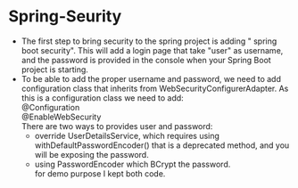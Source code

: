 # Spring-Seurity
- The first step to bring security to the spring project is adding " spring boot security". This will add a login page that take "user" as username, and the password is provided in the console when your Spring Boot project is starting. 
- To be able to add the proper username and password, we need to add configuration class that inherits from WebSecurityConfigurerAdapter. As this is a configuration class we need to add:  
        @Configuration <br />
        @EnableWebSecurity<br />
    There are two ways to provides user and password:
    - override UserDetailsService, which requires using withDefaultPasswordEncoder() that is a deprecated method, and you will be exposing the password.
    - using PasswordEncoder which BCrypt the password.
    <br />for demo purpose I kept both code.
    
